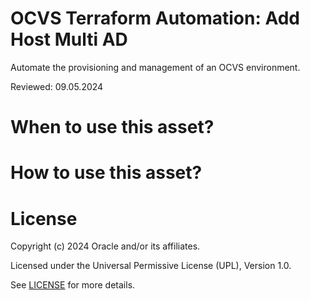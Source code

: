 # OCVS Terraform Automation: Add Host Multi AD

Automate the provisioning and management of an OCVS environment.

Reviewed: 09.05.2024

# When to use this asset?


# How to use this asset?


# License

Copyright (c) 2024 Oracle and/or its affiliates.

Licensed under the Universal Permissive License (UPL), Version 1.0.

See [LICENSE](https://github.com/oracle-devrel/technology-engineering/blob/main/LICENSE) for more details.

